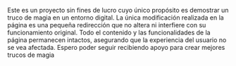 Este es un proyecto sin fines de lucro cuyo único propósito es demostrar un truco de magia en un entorno digital. La única modificación realizada en la página es una pequeña redirección que no altera ni interfiere con su funcionamiento original. Todo el contenido y las funcionalidades de la página permanecen intactos, asegurando que la experiencia del usuario no se vea afectada.
Espero poder seguir recibiendo apoyo para crear mejores trucos de magia
